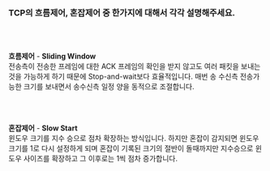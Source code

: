### TCP의 흐름제어, 혼잡제어 중 한가지에 대해서 각각 설명해주세요.
</br>
</br>

**흐름제어** - **Sliding Window** </br>
전송측이 전송한 프레임에 대한 ACK 프레임의 확인을 받지 않고도 여러 패킷을 보내는 것을 가능하게 하기 때문에 Stop-and-wait보다 효율적입니다.
매번 송 수신측 전송가능한 크기를 보내면서 송수신측 일정 양을 동적으로 조절합니다.

</br>
</br>

**혼잡제어** - **Slow Start** </br>
윈도우 크기를 지수 승으로 점차 확장하는 방식입니다. 하지만 혼잡이 감지되면 윈도우크기를 1로 다시 설정하게 되며 혼잡이 기록된 크기의 절반이 돌때까지만 지수승으로 
윈도우 사이즈를 확장하고 그 이후로는 1씩 점차 증가합니다.
